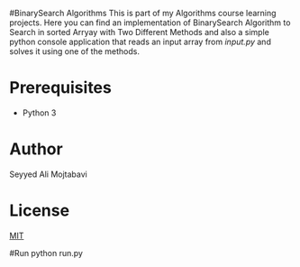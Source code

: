 #BinarySearch Algorithms
This is part of my Algorithms course learning projects. Here you can find an implementation of BinarySearch Algorithm to Search in sorted Arryay with Two Different Methods and also a simple python console application that reads an input array from _input.py_ and solves it using one of the methods.

# Prerequisites
  * Python 3

# Author
Seyyed Ali Mojtabavi

# License
[MIT](./LICENSE)

#Run
python run.py


